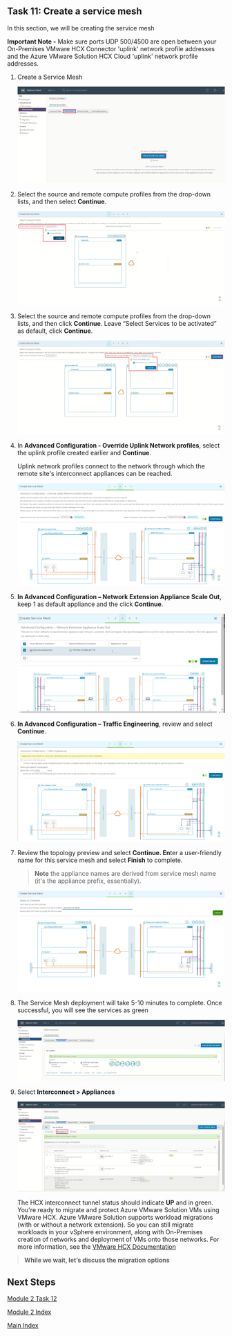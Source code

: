 ## **Task 11: Create a service mesh**

In this section, we will be creating the service mesh

**Important Note -** Make sure ports UDP 500/4500 are open between your
On-Premises VMware HCX Connector 'uplink' network profile addresses and the
Azure VMware Solution HCX Cloud 'uplink' network profile addresses.

1.  Create a Service Mesh

    ![](media/a6e7c6bd61e635bdb676045c8b3c3eb8.png)

2.  Select the source and remote compute profiles from the drop-down lists, and
    then select **Continue**.

    ![](media/1e4fb7c3ea61eca87023844cbd7161e6.png)

3.  Select the source and remote compute profiles from the drop-down lists, and
    then click **Continue**. Leave “Select Services to be activated” as default,
    click **Continue**.

    ![](media/bd05e8cc2b61ca92bf4d5d758e82492c.png)

4.  In **Advanced Configuration - Override Uplink Network profiles**, select the
    uplink profile created earlier and **Continue**.

    Uplink network profiles connect to the network through which the remote
    site's interconnect appliances can be reached.

    ![](media/8b4db6e24421225707124b7dc74e452c.png)

5.  **In Advanced Configuration – Network Extension Appliance Scale Out**, keep
    1 as default appliance and the click **Continue**.

    ![](media/fcff2a6b621256036b2515f4abc0ea4a.png)

6.  **In Advanced Configuration – Traffic Engineering**, review and select
    **Continue**.

    ![](media/6c62979f16c358450a7fd83419080037.png)

7.  Review the topology preview and select **Continue. En**ter a user-friendly
    name for this service mesh and select **Finish** to complete.

    >**Note** the appliance names are derived from service mesh name (it's the
    appliance prefix, essentially).

    ![](media/b44f4a3e490362ea9c938640cf70844a.png)

8.  The Service Mesh deployment will take 5-10 minutes to complete. Once
    successful, you will see the services as green

    ![](media/65b54016fd86d97b552ab4d80cad96b2.png)

9.  Select **Interconnect \> Appliances**

    ![](media/ae9326d87a11b8545920e0db715e71e3.png)

    The HCX interconnect tunnel status should indicate **UP** and in green.
    You're ready to migrate and protect Azure VMware Solution VMs using VMware
    HCX. Azure VMware Solution supports workload migrations (with or without a
    network extension). So you can still migrate workloads in your vSphere
    environment, along with On-Premises creation of networks and deployment of
    VMs onto those networks. For more information, see the [VMware HCX
    Documentation](https://docs.vmware.com/en/VMware-HCX/index.html)

>**While we wait, let’s discuss the migration options**

## Next Steps

[Module 2 Task 12](module-2-task-12.md)

[Module 2 Index](module-2-index.md)

[Main Index](index.md)